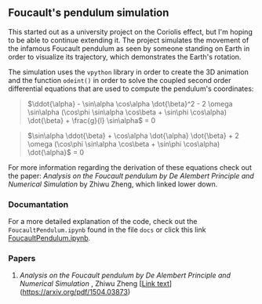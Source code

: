 ## Foucault's pendulum simulation
This started out as a university project on the Coriolis effect, but I'm hoping to be able to 
continue extending it. The project simulates the movement of the infamous Foucault pendulum as 
seen by someone standing on Earth in order to visualize its trajectory, which demonstrates the
Earth's rotation.

The simulation uses the <code>vpython</code> library in order to create the 3D animation and the 
function <code>odeint()</code> in order to solve the coupled second order differential equations
that are used to compute the pendulum's coordinates:
> $\ddot{\alpha}  -  \sin\alpha \cos\alpha \dot{\beta}^2  -  2 \omega \sin\alpha (\cos\phi 
 \sin\alpha \cos\beta + \sin\phi \cos\alpha) \dot{\beta}  +  \frac{g}{l} \sin\alpha$ = 0

> $\sin\alpha \ddot{\beta}  +  \cos\alpha  \dot{\alpha} \dot{\beta}  +  2 \omega 
 (\cos\phi \sin\alpha \cos\beta + \sin\phi \cos\alpha) \dot{\alpha}$ = 0

For more information regarding the derivation of these equations check out the paper: <i> Analysis 
on the Foucault pendulum by De Alembert Principle and Numerical Simulation </i> by Zhiwu Zheng, which
linked lower down.


### Documantation
For a more detailed explanation of the code, check out the <code>FoucaultPendulum.ipynb</code> found
in the file <code>docs</code> or click this link [FoucaultPendulum.ipynb](docs/FoucaultPendulum.ipynb).


### Papers
1. <i> Analysis on the Foucault pendulum by De Alembert Principle and Numerical Simulation </i>, Zhiwu Zheng [[Link text](https://website-name.com)](https://arxiv.org/pdf/1504.03873)
